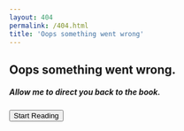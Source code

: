 ```yaml
---
layout: 404
permalink: /404.html
title: 'Oops something went wrong'
---
```



<div>
	<h2>Oops something went wrong.</h2>
	<h5>Allow me to direct you back to the book.</h5>
	<a href="/toc"><button>Start Reading</button></a>
</div>